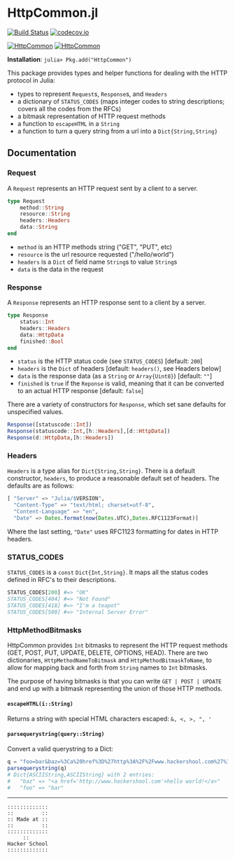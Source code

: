 # HttpCommon.jl

[![Build Status](https://travis-ci.org/JuliaWeb/HttpCommon.jl.svg?branch=master)](https://travis-ci.org/JuliaWeb/HttpCommon.jl)
[![codecov.io](http://codecov.io/github/JuliaWeb/HttpCommon.jl/coverage.svg?branch=master)](http://codecov.io/github/JuliaWeb/HttpCommon.jl?branch=master)

[![HttpCommon](http://pkg.julialang.org/badges/HttpCommon_0.3.svg)](http://pkg.julialang.org/?pkg=HttpCommon&ver=0.3)
[![HttpCommon](http://pkg.julialang.org/badges/HttpCommon_0.4.svg)](http://pkg.julialang.org/?pkg=HttpCommon&ver=0.4)

**Installation**: `julia> Pkg.add("HttpCommon")`

This package provides types and helper functions for dealing with the HTTP protocol in Julia:

* types to represent `Request`s, `Response`s, and `Headers`
* a dictionary of `STATUS_CODES`
    (maps integer codes to string descriptions; covers all the codes from the RFCs)
* a bitmask representation of HTTP request methods
* a function to `escapeHTML` in a `String`
* a function to turn a query string from a url into a `Dict{String,String}`


## Documentation
### Request

A `Request` represents an HTTP request sent by a client to a server. 

```julia    
type Request
    method::String
    resource::String
    headers::Headers
    data::String
end
```

* `method` is an HTTP methods string ("GET", "PUT", etc)
* `resource` is the url resource requested ("/hello/world")
* `headers` is a `Dict` of field name `String`s to value `String`s
* `data` is the data in the request

### Response

A `Response` represents an HTTP response sent to a client by a server.

```julia
type Response
    status::Int
    headers::Headers
    data::HttpData
    finished::Bool
end
```

* `status` is the HTTP status code (see `STATUS_CODES`) [default: `200`]
* `headers` is the `Dict` of headers [default: `headers()`, see Headers below]
* `data` is the response data (as a `String` or `Array{Uint8}`) [default: `""`]
* `finished` is `true` if the `Reponse` is valid, meaning that it can be converted to an actual HTTP response [default: `false`]

There are a variety of constructors for `Response`, which set sane defaults for unspecified values.

```julia
Response([statuscode::Int])
Response(statuscode::Int,[h::Headers],[d::HttpData])
Response(d::HttpData,[h::Headers])
```

### Headers

`Headers` is a type alias for `Dict{String,String}`.
There is a default constructor, `headers`, to produce a reasonable default set of headers.
The defaults are as follows:

```julia
[ "Server" => "Julia/$VERSION",
  "Content-Type" => "text/html; charset=utf-8",
  "Content-Language" => "en",
  "Date" => Dates.format(now(Dates.UTC),Dates.RFC1123Format)]
```

Where the last setting, `"Date"` uses RFC1123 formatting for dates in HTTP headers.

### STATUS_CODES

`STATUS_CODES` is a `const` `Dict{Int,String}`.
It maps all the status codes defined in RFC's to their descriptions.

```julia
STATUS_CODES[200] #=> "OK"
STATUS_CODES[404] #=> "Not Found"
STATUS_CODES[418] #=> "I'm a teapot"
STATUS_CODES[500] #=> "Internal Server Error"
```
    
### HttpMethodBitmasks

HttpCommon provides `Int` bitmasks to represent the HTTP request methods
(GET, POST, PUT, UPDATE, DELETE, OPTIONS, HEAD).
There are two dictionaries, `HttpMethodNameToBitmask` and `HttpMethodBitmaskToName`, to allow for mapping back and forth from `String` names to `Int` bitmasks.

The purpose of having bitmasks is that you can write `GET | POST | UPDATE` and end up with a bitmask representing the union of those HTTP methods.


#### `escapeHTML(i::String)`

Returns a string with special HTML characters escaped: `&, <, >, ", '`


#### `parsequerystring(query::String)`

Convert a valid querystring to a Dict:

```julia
q = "foo=bar&baz=%3Ca%20href%3D%27http%3A%2F%2Fwww.hackershool.com%27%3Ehello%20world%21%3C%2Fa%3E"
parsequerystring(q)
# Dict{ASCIIString,ASCIIString} with 2 entries:
#   "baz" => "<a href='http://www.hackershool.com'>hello world!</a>"
#   "foo" => "bar"
```


---


~~~~
:::::::::::::
::         ::
:: Made at ::
::         ::
:::::::::::::
     ::
Hacker School
:::::::::::::
~~~~